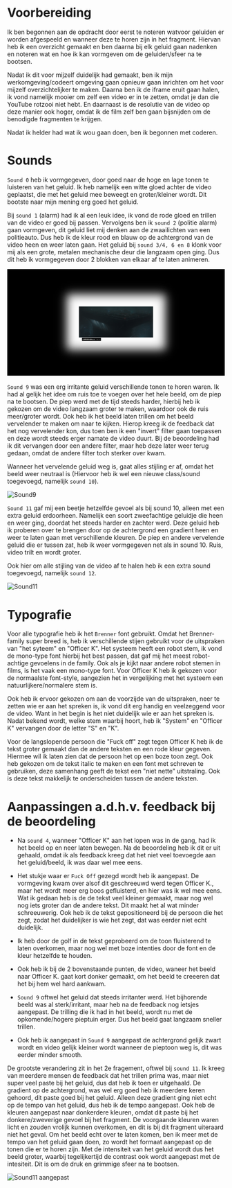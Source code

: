 # Voorbereiding

Ik ben begonnen aan de opdracht door eerst te noteren watvoor geluiden er worden afgespeeld en wanneer deze te horen zijn in het fragment. Hiervan heb ik een overzicht gemaakt en ben daarna bij elk geluid gaan nadenken en noteren wat en hoe ik kan vormgeven om de geluiden/sfeer na te bootsen.

Nadat ik dit voor mijzelf duidelijk had gemaakt, ben ik mijn werkomgeving/codeert omgeving gaan opnieuw gaan inrichten om het voor mijzelf overzichtelijker te maken. Daarna ben ik de iframe eruit gaan halen, ik vond namelijk mooier om zelf een video er in te zetten, omdat je dan die YouTube rotzooi niet hebt. En daarnaast is de resolutie van de video op deze manier ook hoger, omdat ik de film zelf ben gaan bijsnijden om de benodigde fragmenten te krijgen.

Nadat ik helder had wat ik wou gaan doen, ben ik begonnen met coderen.

# Sounds

`Sound 0` heb ik vormgegeven, door goed naar de hoge en lage tonen te luisteren van het geluid. Ik heb namelijk een witte gloed achter de video geplaatst, die met het geluid mee beweegt en groter/kleiner wordt. Dit bootste naar mijn mening erg goed het geluid.

Bij `sound 1` (alarm) had ik al een leuk idee, ik vond de rode gloed en trillen van de video er goed bij passen. Vervolgens ben ik `sound 2` (politie alarm) gaan vormgeven, dit geluid liet mij denken aan de zwaailichten van een politieauto. Dus heb ik de kleur rood en blauw op de achtergrond van de video heen en weer laten gaan. Het geluid bij `sound 3/4, 6 en 8` klonk voor mij als een grote, metalen mechanische deur die langzaam open ging. Dus dit heb ik vormgegeven door 2 blokken van elkaar af te laten animeren.

![Sound0](/images/WebTypografie-sound0.png)

`Sound 9` was een erg irritante geluid verschillende tonen te horen waren. Ik had al gelijk het idee om ruis toe te voegen over het hele beeld, om de piep na te bootsen. De piep werd met de tijd steeds harder, hierbij heb ik gekozen om de video langzaam groter te maken, waardoor ook de ruis meer/groter wordt. Ook heb ik het beeld laten trillen om het beeld vervelender te maken om naar te kijken. Hierop kreeg ik de feedback dat het nog vervelender kon, dus toen ben ik een "invert" filter gaan toepassen en deze wordt steeds erger namate de video duurt. Bij de beoordeling had ik dit vervangen door een andere filter, maar heb deze later weer terug gedaan, omdat de andere filter toch sterker over kwam.

Wanneer het vervelende geluid weg is, gaat alles stijling er af, omdat het beeld weer neutraal is (Hiervoor heb ik wel een nieuwe class/sound toegevoegd, namelijk `sound 10`).

![Sound9](/images/WebTypografie-sound9.png)

`Sound 11` gaf mij een beetje hetzelfde gevoel als bij sound 10, alleen met een extra geluid erdoorheen. Namelijk een soort zweefachtige geluidje die heen en weer ging, doordat het steeds harder en zachter werd. Deze geluid heb ik proberen over te brengen door op de achtergrond een gradient heen en weer te laten gaan met verschillende kleuren. De piep en andere vervelende geluid die er tussen zat, heb ik weer vormgegeven net als in sound 10. Ruis, video trilt en wordt groter.

Ook hier om alle stijling van de video af te halen heb ik een extra sound toegevoegd, namelijk `sound 12`.

![Sound11](/images/WebTypografie-sound11.png)


# Typografie

Voor alle typografie heb ik het `Brenner` font gebruikt. Omdat het Brenner-family super breed is, heb ik verschillende stijen gebruikt voor de uitspraken van "het syteem" en "Officer K". Het systeem heeft een robot stem, ik vond de mono-type font hierbij het best passen, dat gaf mij het meest robot-achtige gevoelens in de family. Ook als je kijkt naar andere robot stemen in films, is het vaak een mono-type font. Voor Officer K heb ik gekozen voor de normaalste font-style, aangezien het in vergelijking met het systeem een natuurlijkere/normalere stem is.

Ook heb ik ervoor gekozen om aan de voorzijde van de uitspraken, neer te zetten wie er aan het spreken is, ik vond dit erg handig en veelzeggend voor de video. Want in het begin is het niet duidelijk wie er aan het spreken is. Nadat bekend wordt, welke stem waarbij hoort, heb ik "System" en "Officer K" vervangen door de letter "S" en "K".

Voor de langslopende persoon die "Fuck off" zegt tegen Officer K heb ik de tekst groter gemaakt dan de andere teksten en een rode kleur gegeven. Hiermee wil ik laten zien dat de persoon het op een boze toon zegt. Ook heb gekozen om de tekst italic te maken en een font met schreven te gebruiken, deze samenhang geeft de tekst een "niet nette" uitstraling. Ook is deze tekst makkelijk te onderscheiden tussen de andere teksten.


# Aanpassingen a.d.h.v. feedback bij de beoordeling

- Na `sound 4`, wanneer "Officer K" aan het lopen was in de gang, had ik het beeld op en neer laten bewegen. Na de beoordeling heb ik dit er uit gehaald, omdat ik als feedback kreeg dat het niet veel toevoegde aan het geluid/beeld, ik was daar wel mee eens.

- Het stukje waar er `Fuck Off` gezegd wordt heb ik aangepast. De vormgeving kwam over alsof dit geschreeuwd werd tegen Officer K., maar het wordt meer erg boos gefluisterd, en hier was ik wel mee eens. Wat ik gedaan heb is de de tekst veel kleiner gemaakt, maar nog wel nog iets groter dan de andere tekst. Dit maakt het al wat minder schreeuwerig. Ook heb ik de tekst gepositioneerd bij de persoon die het zegt, zodat het duidelijker is wie het zegt, dat was eerder niet echt duidelijk.

- Ik heb door de golf in de tekst geprobeerd om de toon fluisterend te laten overkomen, maar nog wel met boze intenties door de font en de kleur hetzelfde te houden.

- Ook heb ik bij de 2 bovenstaande punten, de video, waneer het beeld naar Officer K. gaat kort donker gemaakt, om het beeld te creeeren dat het bij hem wel hard aankwam.

- `Sound 9` oftwel het geluid dat steeds irritanter werd. Het bijhorende beeld was al sterk/irritant, maar heb na de feedback nog ietsjes aangepast. De trilling die ik had in het beeld, wordt nu met de opkomende/hogere pieptuin erger. Dus het beeld gaat langzaam sneller trillen. 
- Ook heb ik aangepast in `Sound 9` aangepast de achtergrond gelijk zwart wordt en video gelijk kleiner wordt wanneer de pieptoon weg is, dit was eerder minder smooth.

De grootste verandering zit in het 2e fragement, oftwel bij `sound 11`. Ik kreeg van meerdere mensen de feedback dat het trillen prima was, maar niet super veel paste bij het geluid, dus dat heb ik toen er uitgehaald. De gradient op de achtergrond, was wel erg goed heb ik meerdere keren gehoord, dit paste goed bij het geluid. Alleen deze gradient ging niet echt op de tempo van het geluid, dus heb ik de tempo aangepast. Ook heb de kleuren aangepast naar donkerdere kleuren, omdat dit paste bij het donkere/zweverige gevoel bij het fragment. De voorgaande kleuren waren licht en zouden vrolijk kunnen overkomen, en dit is bij dit fragment uiteraard niet het geval. Om het beeld echt over te laten komen, ben ik meer met de tempo van het geluid gaan doen, zo wordt het formaat aangepast op de tonen die er te horen zijn. Met de intensiteit van het geluid wordt dus het beeld groter, waarbij tegelijkertijd de contrast ook wordt aangepast met de intesiteit. Dit is om de druk en grimmige sfeer na te bootsen. 

![Sound11 aangepast](/images/WebTypografie-sound11-aangepast.png)

